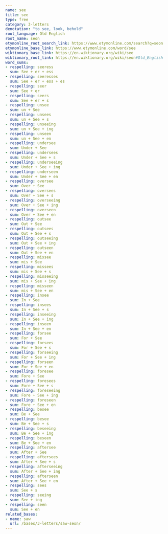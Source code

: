 ```yaml
---
name: see
title: see
type: free
category: 3-letters
denotation: "to see, look, behold"
root_language: Old English
root_name: seon
etymonline_root_search_link: https://www.etymonline.com/search?q=seon
etymonline_base_link: https://www.etymonline.com/word/see
wiktionary_base_link: https://en.wiktionary.org/wiki/see
wiktionary_root_link: https://en.wiktionary.org/wiki/seon#Old_English
word_sums:
- respelling: seeress
  sum: See + er + ess
- respelling: seeresses
  sum: See + er + ess + es
- respelling: seer
  sum: See + er
- respelling: seers
  sum: See + er + s
- respelling: unsee
  sum: un + See
- respelling: unsees
  sum: un + See + s
- respelling: unseeing
  sum: un + See + ing
- respelling: unseen
  sum: un + See + en
- respelling: undersee
  sum: Under + See
- respelling: undersees
  sum: Under + See + s
- respelling: underseeing
  sum: Under + See + ing
- respelling: underseen
  sum: Under + See + en
- respelling: oversee
  sum: Over + See
- respelling: oversees
  sum: Over + See + s
- respelling: overseeing
  sum: Over + See + ing
- respelling: overseen
  sum: Over + See + en
- respelling: outsee
  sum: Out + See
- respelling: outsees
  sum: Out + See + s
- respelling: outseeing
  sum: Out + See + ing
- respelling: outseen
  sum: Out + See + en
- respelling: missee
  sum: mis + See
- respelling: missees
  sum: mis + See + s
- respelling: misseeing
  sum: mis + See + ing
- respelling: misseen
  sum: mis + See + en
- respelling: insee
  sum: In + See
- respelling: insees
  sum: In + See + s
- respelling: inseeing
  sum: In + See + ing
- respelling: inseen
  sum: In + See + en
- respelling: forsee
  sum: For + See
- respelling: forsees
  sum: For + See + s
- respelling: forseeing
  sum: For + See + ing
- respelling: forseen
  sum: For + See + en
- respelling: foresee
  sum: Fore + See
- respelling: foresees
  sum: Fore + See + s
- respelling: foreseeing
  sum: Fore + See + ing
- respelling: foreseen
  sum: Fore + See + en
- respelling: besee
  sum: Be + See
- respelling: besee
  sum: Be + See + s
- respelling: beseeing
  sum: Be + See + ing
- respelling: beseen
  sum: Be + See + en
- respelling: aftersee
  sum: After + See
- respelling: aftersees
  sum: After + See + s
- respelling: afterseeing
  sum: After + See + ing
- respelling: afterseen
  sum: After + See + en
- respelling: sees
  sum: See + s
- respelling: seeing
  sum: See + ing
- respelling: seen
  sum: See + en
related_bases:
- name: saw
  url: /bases/3-letters/saw-seon/
---
```

